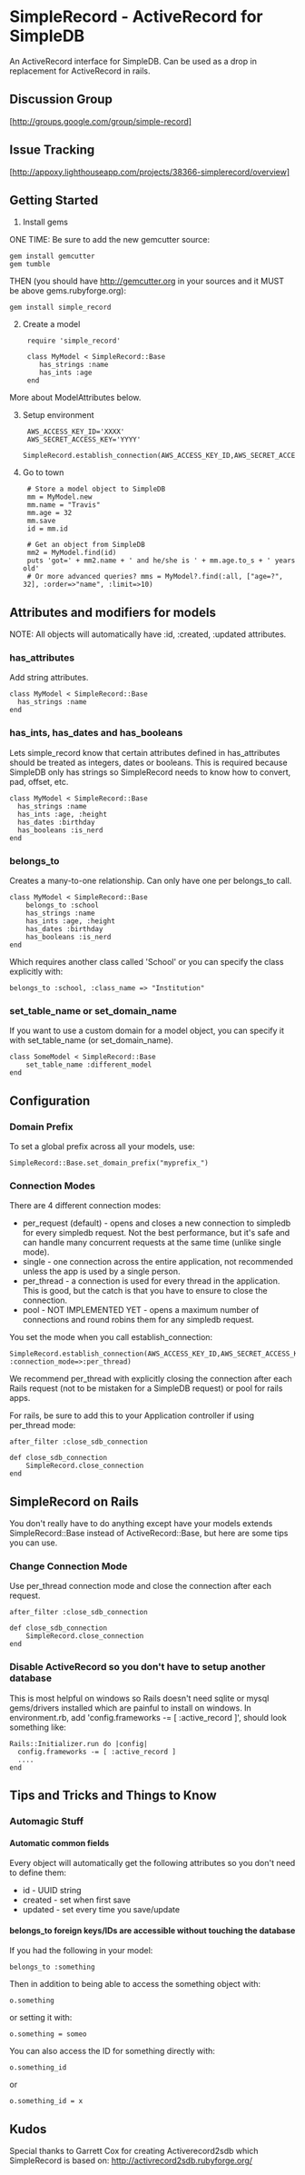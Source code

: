 # SimpleRecord - ActiveRecord for SimpleDB

An ActiveRecord interface for SimpleDB.  Can be used as a drop in replacement for ActiveRecord in rails.

## Discussion Group

[http://groups.google.com/group/simple-record]

## Issue Tracking

[http://appoxy.lighthouseapp.com/projects/38366-simplerecord/overview]

## Getting Started

1. Install gems

ONE TIME: Be sure to add the new gemcutter source:

    gem install gemcutter
    gem tumble

THEN (you should have http://gemcutter.org in your sources and it MUST be above gems.rubyforge.org):

    gem install simple_record

2. Create a model

        require 'simple_record'
    
        class MyModel < SimpleRecord::Base
           has_strings :name
           has_ints :age
        end

More about ModelAttributes below.

3. Setup environment

        AWS_ACCESS_KEY_ID='XXXX'
        AWS_SECRET_ACCESS_KEY='YYYY'
        SimpleRecord.establish_connection(AWS_ACCESS_KEY_ID,AWS_SECRET_ACCESS_KEY)

4. Go to town

        # Store a model object to SimpleDB
        mm = MyModel.new
        mm.name = "Travis"
        mm.age = 32
        mm.save
        id = mm.id

        # Get an object from SimpleDB
        mm2 = MyModel.find(id)
        puts 'got=' + mm2.name + ' and he/she is ' + mm.age.to_s + ' years old'
        # Or more advanced queries? mms = MyModel?.find(:all, ["age=?", 32], :order=>"name", :limit=>10)


## Attributes and modifiers for models

NOTE: All objects will automatically have :id, :created, :updated attributes.

### has_attributes

Add string attributes.

    class MyModel < SimpleRecord::Base
      has_strings :name
    end

### has_ints, has_dates and has_booleans

Lets simple_record know that certain attributes defined in has_attributes should be treated as integers, dates or booleans. This is required because SimpleDB only has strings so SimpleRecord needs to know how to convert, pad, offset, etc.

    class MyModel < SimpleRecord::Base
      has_strings :name
      has_ints :age, :height
      has_dates :birthday
      has_booleans :is_nerd
    end

### belongs_to

Creates a many-to-one relationship. Can only have one per belongs_to call.

    class MyModel < SimpleRecord::Base
        belongs_to :school
        has_strings :name
        has_ints :age, :height
        has_dates :birthday
        has_booleans :is_nerd
    end

Which requires another class called 'School' or you can specify the class explicitly with:

    belongs_to :school, :class_name => "Institution"

### set_table_name or set_domain_name

If you want to use a custom domain for a model object, you can specify it with set_table_name (or set_domain_name).

    class SomeModel < SimpleRecord::Base
        set_table_name :different_model
    end


## Configuration

### Domain Prefix

To set a global prefix across all your models, use:

    SimpleRecord::Base.set_domain_prefix("myprefix_")

### Connection Modes

There are 4 different connection modes:

* per_request (default) - opens and closes a new connection to simpledb for every simpledb request. Not the best performance, but it's safe and can handle many concurrent requests at the same time (unlike single mode).
* single - one connection across the entire application, not recommended unless the app is used by a single person.
* per_thread - a connection is used for every thread in the application. This is good, but the catch is that you have to ensure to close the connection.
* pool - NOT IMPLEMENTED YET - opens a maximum number of connections and round robins them for any simpledb request.

You set the mode when you call establish_connection:

    SimpleRecord.establish_connection(AWS_ACCESS_KEY_ID,AWS_SECRET_ACCESS_KEY, :connection_mode=>:per_thread)

We recommend per_thread with explicitly closing the connection after each Rails request (not to be mistaken for a SimpleDB request) or pool for rails apps.

For rails, be sure to add this to your Application controller if using per_thread mode:

    after_filter :close_sdb_connection

    def close_sdb_connection
        SimpleRecord.close_connection
    end

## SimpleRecord on Rails

You don't really have to do anything except have your models extends SimpleRecord::Base instead of ActiveRecord::Base, but here are some tips you can use.

### Change Connection Mode

Use per_thread connection mode and close the connection after each request.

    after_filter :close_sdb_connection

    def close_sdb_connection
        SimpleRecord.close_connection
    end

### Disable ActiveRecord so you don't have to setup another database

This is most helpful on windows so Rails doesn't need sqlite or mysql gems/drivers installed which are painful to install on windows. In environment.rb, add 'config.frameworks -= [ :active_record ]', should look something like:

    Rails::Initializer.run do |config|
      config.frameworks -= [ :active_record ]
      ....
    end


## Tips and Tricks and Things to Know

### Automagic Stuff


#### Automatic common fields

Every object will automatically get the following attributes so you don't need to define them:

  * id - UUID string
  * created - set when first save
  * updated - set every time you save/update


#### belongs_to foreign keys/IDs are accessible without touching the database

If you had the following in your model:

    belongs_to :something

Then in addition to being able to access the something object with:

    o.something

or setting it with:

    o.something = someo

You can also access the ID for something directly with:

    o.something_id

or

    o.something_id = x

## Kudos

Special thanks to Garrett Cox for creating Activerecord2sdb which SimpleRecord is based on:
http://activrecord2sdb.rubyforge.org/
